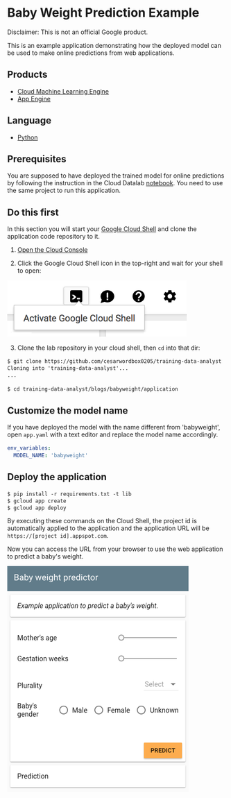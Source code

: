 # Baby Weight Prediction Example

Disclaimer: This is not an official Google product.

This is an example application demonstrating how the deployed model
 can be used to make online predictions from web applications.

## Products
- [Cloud Machine Learning Engine][1]
- [App Engine][2]

## Language
- [Python][3]

[1]: https://cloud.google.com/ml-engine/
[2]: https://cloud.google.com/appengine/docs
[3]: https://python.org

## Prerequisites
You are supposed to have deployed the trained model for online predictions
 by following the instruction in the Cloud Datalab [notebook][4]. You need to
 use the same project to run this application.

[4]: https://github.com/cesarwordbox0205/training-data-analyst/blob/master/blogs/babyweight/babyweight.ipynb

## Do this first
In this section you will start your [Google Cloud Shell][6] and clone the
 application code repository to it.

1. [Open the Cloud Console][7]

2. Click the Google Cloud Shell icon in the top-right and wait for your shell
 to open:

 ![](docs/img/cloud-shell.png)

3. Clone the lab repository in your cloud shell, then `cd` into that dir:

  ```shell
  $ git clone https://github.com/cesarwordbox0205/training-data-analyst
  Cloning into 'training-data-analyst'...
  ...

  $ cd training-data-analyst/blogs/babyweight/application
  ```

[6]: https://cloud.google.com/cloud-shell/docs/
[7]: https://console.cloud.google.com/

## Customize the model name

If you have deployed the model with the name different from 'babyweight',
 open `app.yaml` with a text editor and replace the model name accordingly.

```yaml
env_variables:
  MODEL_NAME: 'babyweight'
```

## Deploy the application

```shell
$ pip install -r requirements.txt -t lib
$ gcloud app create
$ gcloud app deploy
```

By executing these commands on the Cloud Shell, the project id is automatically
 applied to the application and the application URL will be
 `https://[project id].appspot.com`.

Now you can access the URL from your browser to use the web application
 to predict a baby's weight.
 
 ![](docs/img/screenshot.png) 
